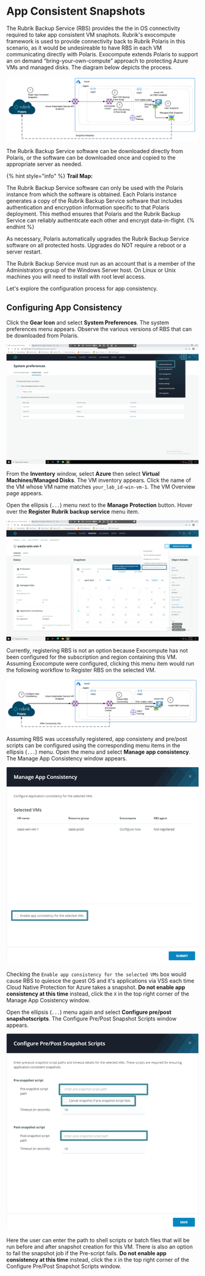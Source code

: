 # App Consistent Snapshots

The Rubrik Backup Service (RBS) provides the the in OS connectivity required to take app consistent VM snaphots. Rubrik's exocompute framework is used to provide connectivity back to Rubrik Polaris in this scenario, as it would be undesireable to have RBS in each VM communicating directly with Polaris. Exocompute extends Polaris to support an on demand “bring-your-own-compute” approach to protecting Azure VMs and managed disks. The diagram below depicts the process.


<p align="center">
<img src="../images/app_consistent_snap.png">
</p>

The Rubrik Backup Service software can be downloaded directly from Polaris, or the software can be downloaded once and copied to the appropriate server as needed.

{% hint style="info" %}
**Trail Map:**

The Rubrik Backup Service software can only be used with the Polaris instance from which the software is obtained. Each Polaris instance generates a copy of the Rubrik Backup Service software that includes authentication and encryption information specific to that Polaris deployment. This method ensures that Polaris and the Rubrik Backup Service can reliably authenticate each other and encrypt data-in-flight.
{% endhint %}

As necessary, Polaris automatically upgrades the Rubrik Backup Service software on all protected hosts. Upgrades do NOT require a reboot or a server restart.

The Rubrik Backup Service must run as an account that is a member of the Administrators group of the Windows Server host. On Linux or Unix machines you will need to install with root level access.

Let's explore the configuration process for app consistency.

## Configuring App Consistency

Click the **Gear Icon** and select **System Preferences**. The system preferences menu appears. Observe the various versions of RBS that can be downloaded from Polaris.

 <p align="center">
<img src="../images/system_preferences.png">
</p>

 From the **Inventory** window, select **Azure** then select **Virtual Machines/Managed Disks**. The VM inventory appears. Click the name of the VM whose VM name matches `your_lab_id-win-vm-1`. The VM Overview page appears.

 Open the ellipsis (`...`) menu next to the **Manage Protection** button. Hover over the **Register Rubrik backup service** menu item.

 <p align="center">
<img src="../images/register_rbs.png">
</p>

Currently, registering RBS is not an option because Exocompute has not been configured for the subscription and region containing this VM. Assuming Exocompute were configured, clicking this menu item would run the following workflow to Register RBS on the selected VM.

 <p align="center">
<img src="../images/rbs_check.png">
</p>

Assuming RBS was uccessfully registered, app consisteny and pre/post scripts can be configured using the corresponding menu items in the ellipsis (`...`) menu. Open the menu and select **Manage app consistency**. The Manage App Consistency window appears.

 <p align="center">
<img src="../images/manage_app_consistency.png">
</p>

Checking the `Enable app consistency for the selected VMs` box would cause RBS to quiesce the guest OS and it's applications via VSS each time Cloud Native Protection for Azure takes a snapshot. **Do not enable app consistency at this time** instead, click the `X` in the top right corner of the Manage App Cosistency window.

Open the ellipsis (`...`) menu again and select **Configure pre/post snapshotscripts**. The Configure Pre/Post Snapshot Scripts window appears.

 <p align="center">
<img src="../images/pre_post.png">
</p>

Here the user can enter the path to shell scripts or batch files that will be run before and after snapshot creation for this VM. There is also an option to fail the snapshot job if the Pre-script fails. **Do not enable app consistency at this time** instead, click the `X` in the top right corner of the Configure Pre/Post Snapshot Scripts window.